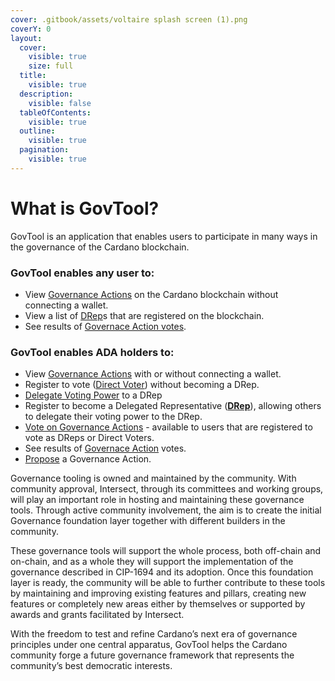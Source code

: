 ```yaml
---
cover: .gitbook/assets/voltaire splash screen (1).png
coverY: 0
layout:
  cover:
    visible: true
    size: full
  title:
    visible: true
  description:
    visible: false
  tableOfContents:
    visible: true
  outline:
    visible: true
  pagination:
    visible: true
---
```


# What is GovTool?

GovTool is an application that enables users to participate in many ways in the governance of the Cardano blockchain.

### GovTool enables any user to:

* View [Governance Actions](using-govtool/govtool-functions/governance-actions/) on the Cardano blockchain without connecting a wallet.
* View a list of [DRep](using-govtool/govtool-functions/dreps/)s that are registered on the blockchain.
* See results of [Governace Action votes](using-govtool/govtool-functions/governance-actions/governance-actions-how-to-vote/).

### GovTool enables ADA holders to:

* View [Governance Actions](using-govtool/govtool-functions/governance-actions/) with or without connecting a wallet.
* Register to vote ([Direct Voter](using-govtool/govtool-functions/direct-voting.md)) without becoming a DRep.
* [Delegate Voting Power](using-govtool/govtool-functions/delegating/delegate-to-a-drep.md) to a DRep
* Register to become a Delegated Representative ([**DRep**](using-govtool/govtool-functions/dreps/register-as-a-drep.md)), allowing others to delegate their voting power to the DRep.
* [Vote on Governance Actions](using-govtool/govtool-functions/governance-actions/governance-actions-how-to-vote/) - available to users that are registered to vote as DReps or Direct Voters.
* See results of [Governace Action](using-govtool/govtool-functions/governance-actions/) votes.
* [Propose](using-govtool/govtool-functions/governance-actions/propose-a-governance-action.md) a Governance Action.

Governance tooling is owned and maintained by the community. With community approval, Intersect, through its committees and working groups, will play an important role in hosting and maintaining these governance tools. Through active community involvement, the aim is to create the initial Governance foundation layer together with different builders in the community.&#x20;

These governance tools will support the whole process, both off-chain and on-chain, and as a whole they will support the implementation of the governance described in CIP-1694 and its adoption. Once this foundation layer is ready, the community will be able to further contribute to these tools by maintaining and improving existing features and pillars, creating new features or completely new areas either by themselves or supported by awards and grants facilitated by Intersect.

With the freedom to test and refine Cardano’s next era of governance principles under one central apparatus, GovTool helps the Cardano community forge a future governance framework that represents the community’s best democratic interests.
